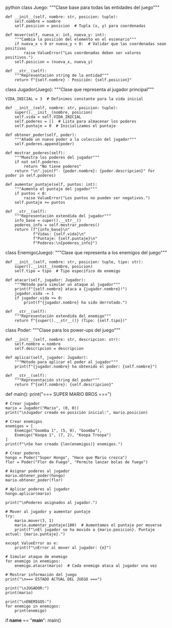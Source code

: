 python
class Juego:
    """Clase base para todas las entidades del juego"""
    
    def __init__(self, nombre: str, posicion: tuple):
        self.nombre = nombre
        self.posicion = posicion  # Tupla (x, y) para coordenadas
    
    def mover(self, nueva_x: int, nueva_y: int):
        """Cambia la posición del elemento en el escenario"""
        if nueva_x < 0 or nueva_y < 0:  # Validar que las coordenadas sean positivas
            raise ValueError("Las coordenadas deben ser valores positivos.")
        self.posicion = (nueva_x, nueva_y)
    
    def __str__(self):
        """Representación string de la entidad"""
        return f"{self.nombre} - Posición: {self.posicion}"


class Jugador(Juego):
    """Clase que representa al jugador principal"""
    
    VIDA_INICIAL = 3  # Definimos constante para la vida inicial
    
    def __init__(self, nombre: str, posicion: tuple):
        super().__init__(nombre, posicion)
        self.vida = self.VIDA_INICIAL
        self.poderes = []  # Lista para almacenar los poderes
        self.puntaje = 0  # Inicializamos el puntaje
    
    def obtener_poder(self, poder):
        """Añade un nuevo poder a la colección del jugador"""
        self.poderes.append(poder)
    
    def mostrar_poderes(self):
        """Muestra los poderes del jugador"""
        if not self.poderes:
            return "No tiene poderes"
        return "\n".join(f"- {poder.nombre}: {poder.descripcion}" for poder in self.poderes)
    
    def aumentar_puntaje(self, puntos: int):
        """Aumenta el puntaje del jugador"""
        if puntos < 0:
            raise ValueError("Los puntos no pueden ser negativos.")
        self.puntaje += puntos
    
    def __str__(self):
        """Representación extendida del jugador"""
        info_base = super().__str__()
        poderes_info = self.mostrar_poderes()
        return (f"{info_base}\n"
                f"Vidas: {self.vida}\n"
                f"Puntaje: {self.puntaje}\n"
                f"Poderes:\n{poderes_info}")


class Enemigo(Juego):
    """Clase que representa a los enemigos del juego"""
    
    def __init__(self, nombre: str, posicion: tuple, tipo: str):
        super().__init__(nombre, posicion)
        self.tipo = tipo  # Tipo específico de enemigo
    
    def atacar(self, jugador: Jugador):
        """Método para simular un ataque al jugador"""
        print(f"{self.nombre} ataca a {jugador.nombre}!")
        jugador.vida -= 1
        if jugador.vida <= 0:
            print(f"{jugador.nombre} ha sido derrotado.")
    
    def __str__(self):
        """Representación extendida del enemigo"""
        return f"{super().__str__()} (Tipo: {self.tipo})"


class Poder:
    """Clase para los power-ups del juego"""
    
    def __init__(self, nombre: str, descripcion: str):
        self.nombre = nombre
        self.descripcion = descripcion
    
    def aplicar(self, jugador: Jugador):
        """Método para aplicar el poder al jugador"""
        print(f"{jugador.nombre} ha obtenido el poder: {self.nombre}")
        
    def __str__(self):
        """Representación string del poder"""
        return f"{self.nombre}: {self.descripcion}"


def main():
    print("=== SUPER MARIO BROS ===")
    
    # Crear jugador
    mario = Jugador("Mario", (0, 0))
    print("\nJugador creado en posición inicial:", mario.posicion)
    
    # Crear enemigos
    enemigos = [
        Enemigo("Goomba 1", (5, 0), "Goomba"),
        Enemigo("Koopa 1", (7, 2), "Koopa Troopa")
    ]
    print(f"\nSe han creado {len(enemigos)} enemigos.")
    
    # Crear poderes
    hongo = Poder("Super Hongo", "Hace que Mario crezca")
    flor = Poder("Flor de Fuego", "Permite lanzar bolas de fuego")
    
    # Asignar poderes al jugador
    mario.obtener_poder(hongo)
    mario.obtener_poder(flor)
    
    # Aplicar poderes al jugador
    hongo.aplicar(mario)
    
    print("\nPoderes asignados al jugador.")
    
    # Mover al jugador y aumentar puntaje
    try:
        mario.mover(3, 1)
        mario.aumentar_puntaje(100)  # Aumentamos el puntaje por moverse
        print(f"\nEl jugador se ha movido a {mario.posicion}. Puntaje actual: {mario.puntaje}.")
        
    except ValueError as e:
        print(f"\nError al mover al jugador: {e}")
    
    # Simular ataque de enemigo
    for enemigo in enemigos:
        enemigo.atacar(mario)  # Cada enemigo ataca al jugador una vez
    
    # Mostrar información del juego
    print("\n=== ESTADO ACTUAL DEL JUEGO ===")
    
    print("\nJUGADOR:")
    print(mario)
    
    print("\nENEMIGOS:")
    for enemigo in enemigos:
        print(enemigo)


if __name__ == "__main__":
    main()

